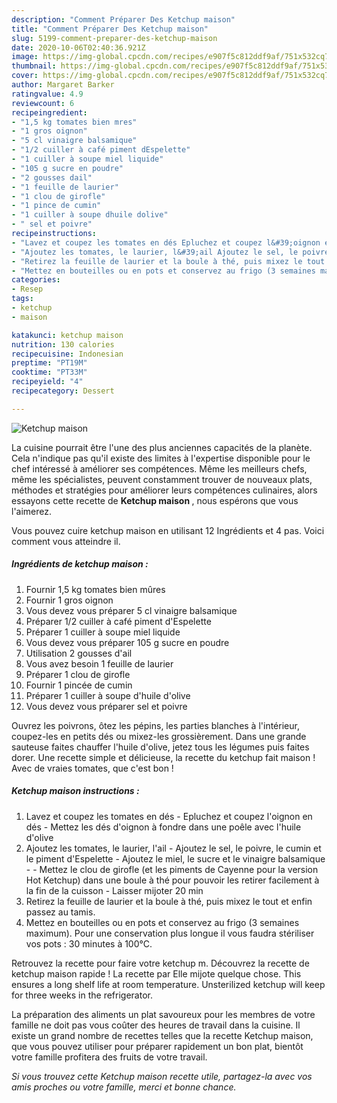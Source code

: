 ```yaml
---
description: "Comment Préparer Des Ketchup maison"
title: "Comment Préparer Des Ketchup maison"
slug: 5199-comment-preparer-des-ketchup-maison
date: 2020-10-06T02:40:36.921Z
image: https://img-global.cpcdn.com/recipes/e907f5c812ddf9af/751x532cq70/ketchup-maison-photo-principale-de-la-recette.jpg
thumbnail: https://img-global.cpcdn.com/recipes/e907f5c812ddf9af/751x532cq70/ketchup-maison-photo-principale-de-la-recette.jpg
cover: https://img-global.cpcdn.com/recipes/e907f5c812ddf9af/751x532cq70/ketchup-maison-photo-principale-de-la-recette.jpg
author: Margaret Barker
ratingvalue: 4.9
reviewcount: 6
recipeingredient:
- "1,5 kg tomates bien mres"
- "1 gros oignon"
- "5 cl vinaigre balsamique"
- "1/2 cuiller à café piment dEspelette"
- "1 cuiller à soupe miel liquide"
- "105 g sucre en poudre"
- "2 gousses dail"
- "1 feuille de laurier"
- "1 clou de girofle"
- "1 pince de cumin"
- "1 cuiller à soupe dhuile dolive"
- " sel et poivre"
recipeinstructions:
- "Lavez et coupez les tomates en dés Epluchez et coupez l&#39;oignon en dés Mettez les dés d&#39;oignon à fondre dans une poêle avec l&#39;huile d&#39;olive"
- "Ajoutez les tomates, le laurier, l&#39;ail Ajoutez le sel, le poivre, le cumin et le piment d&#39;Espelette Ajoutez le miel, le sucre et le vinaigre balsamique  Mettez le clou de girofle (et les piments de Cayenne pour la version Hot Ketchup) dans une boule à thé pour pouvoir les retirer facilement à la fin de la cuisson Laisser mijoter 20 min"
- "Retirez la feuille de laurier et la boule à thé, puis mixez le tout et enfin passez au tamis."
- "Mettez en bouteilles ou en pots et conservez au frigo (3 semaines maximum). Pour une conservation plus longue il vous faudra stériliser vos pots : 30 minutes à 100°C."
categories:
- Resep
tags:
- ketchup
- maison

katakunci: ketchup maison 
nutrition: 130 calories
recipecuisine: Indonesian
preptime: "PT19M"
cooktime: "PT33M"
recipeyield: "4"
recipecategory: Dessert

---
```



![Ketchup maison](https://img-global.cpcdn.com/recipes/e907f5c812ddf9af/751x532cq70/ketchup-maison-photo-principale-de-la-recette.jpg)

La cuisine pourrait être l'une des plus anciennes capacités de la planète. Cela n'indique pas qu'il existe des limites à l'expertise disponible pour le chef intéressé à améliorer ses compétences. Même les meilleurs chefs, même les spécialistes, peuvent constamment trouver de nouveaux plats, méthodes et stratégies pour améliorer leurs compétences culinaires, alors essayons cette recette de <strong> Ketchup maison </strong>, nous espérons que vous l'aimerez.

<!--inarticleads1-->

Vous pouvez cuire ketchup maison en utilisant 12 Ingrédients et 4 pas. Voici comment vous atteindre il.

##### Ingrédients de ketchup maison :

1. Fournir 1,5 kg tomates bien mûres
1. Fournir 1 gros oignon
1. Vous devez vous préparer 5 cl vinaigre balsamique
1. Préparer 1/2 cuiller à café piment d&#39;Espelette
1. Préparer 1 cuiller à soupe miel liquide
1. Vous devez vous préparer 105 g sucre en poudre
1. Utilisation 2 gousses d&#39;ail
1. Vous avez besoin 1 feuille de laurier
1. Préparer 1 clou de girofle
1. Fournir 1 pincée de cumin
1. Préparer 1 cuiller à soupe d&#39;huile d&#39;olive
1. Vous devez vous préparer  sel et poivre


Ouvrez les poivrons, ôtez les pépins, les parties blanches à l&#39;intérieur, coupez-les en petits dés ou mixez-les grossièrement. Dans une grande sauteuse faites chauffer l&#39;huile d&#39;olive, jetez tous les légumes puis faites dorer. Une recette simple et délicieuse, la recette du ketchup fait maison ! Avec de vraies tomates, que c&#39;est bon ! 

<!--inarticleads2-->

##### Ketchup maison instructions :

1. Lavez et coupez les tomates en dés - Epluchez et coupez l&#39;oignon en dés - Mettez les dés d&#39;oignon à fondre dans une poêle avec l&#39;huile d&#39;olive
1. Ajoutez les tomates, le laurier, l&#39;ail - Ajoutez le sel, le poivre, le cumin et le piment d&#39;Espelette - Ajoutez le miel, le sucre et le vinaigre balsamique -  - Mettez le clou de girofle (et les piments de Cayenne pour la version Hot Ketchup) dans une boule à thé pour pouvoir les retirer facilement à la fin de la cuisson - Laisser mijoter 20 min
1. Retirez la feuille de laurier et la boule à thé, puis mixez le tout et enfin passez au tamis.
1. Mettez en bouteilles ou en pots et conservez au frigo (3 semaines maximum). Pour une conservation plus longue il vous faudra stériliser vos pots : 30 minutes à 100°C.


Retrouvez la recette pour faire votre ketchup m. Découvrez la recette de ketchup maison rapide ! La recette par Elle mijote quelque chose. This ensures a long shelf life at room temperature. Unsterilized ketchup will keep for three weeks in the refrigerator. 

<!--inarticleads1-->

<p>
La préparation des aliments un plat savoureux pour les membres de votre famille ne doit pas vous coûter des heures de travail dans la cuisine. Il existe un grand nombre de recettes telles que la recette Ketchup maison, que vous pouvez utiliser pour préparer rapidement un bon plat, bientôt votre famille profitera des fruits de votre travail.
</p>

<p>
<i>Si vous trouvez cette Ketchup maison recette utile, partagez-la avec vos amis proches ou votre famille, merci et bonne chance.</i>
</p>
